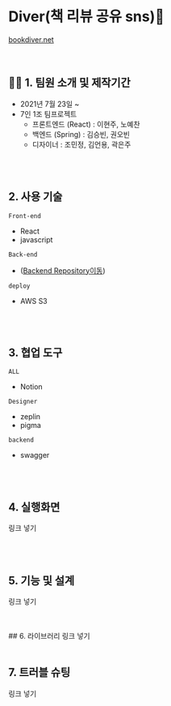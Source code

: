 # Diver(책 리뷰 공유 sns)📘
[ bookdiver.net](https://bookdiver.net/)

<br>

## 👯‍♂️ 1. 팀원 소개 및 제작기간
- 2021년 7월 23일 ~ 
- 7인 1조 팀프로젝트
  + 프론트엔드 (React) : 이현주, 노예찬
  + 백엔드 (Spring) : 김승빈, 권오빈
  + 디자이너 : 조민정, 김언용, 곽은주
<br>

<br>

## 2. 사용 기술
`Front-end`
-  React
- javascript


`Back-end`
-  ([Backend Repository이동](https://github.com/sharingBookReview-SERVICE/sharingBookReview-BE))


`deploy`
- AWS S3 

<br>

<br>

## 3. 협업 도구
`ALL`
-  Notion


`Designer`
- zeplin
- pigma


`backend`
- swagger 

<br>

<br>


## 4. 실행화면
링크 넣기

<br>
<br>


## 5. 기능 및 설계
링크 넣기

<br>

<br>
## 6. 라이브러리
링크 넣기

<br>


<br>


## 7. 트러블 슈팅
링크 넣기

<br>




